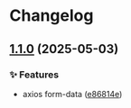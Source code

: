 # Changelog

## [1.1.0](https://github.com/KarinJS/esmify/compare/axios-v1.0.4...axios-v1.1.0) (2025-05-03)


### ✨ Features

* axios form-data ([e86814e](https://github.com/KarinJS/esmify/commit/e86814e4dc0933dda6518699508ca373d0e819a4))
